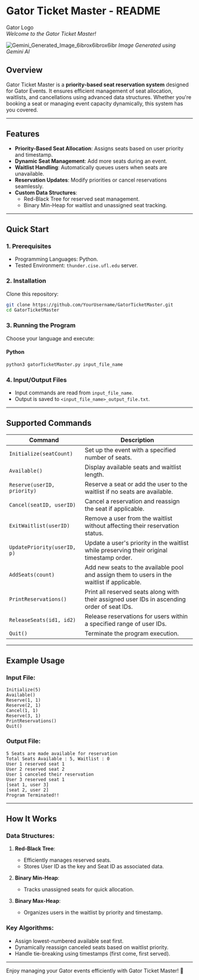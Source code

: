 # Gator Ticket Master - README

Gator Logo  
*Welcome to the Gator Ticket Master!*

![Gemini_Generated_Image_6ibrox6ibrox6ibr](https://github.com/user-attachments/assets/3932ee37-270e-40cf-85b4-8397477a01aa)
_Image Generated using Gemini AI_

## **Overview**
Gator Ticket Master is a **priority-based seat reservation system** designed for Gator Events. It ensures efficient management of seat allocation, waitlists, and cancellations using advanced data structures. Whether you're booking a seat or managing event capacity dynamically, this system has you covered.

---

## **Features**
- **Priority-Based Seat Allocation**: Assigns seats based on user priority and timestamp.
- **Dynamic Seat Management**: Add more seats during an event.
- **Waitlist Handling**: Automatically queues users when seats are unavailable.
- **Reservation Updates**: Modify priorities or cancel reservations seamlessly.
- **Custom Data Structures**:
  - Red-Black Tree for reserved seat management.
  - Binary Min-Heap for waitlist and unassigned seat tracking.

---

## **Quick Start**

### **1. Prerequisites**
- Programming Languages: Python.
- Tested Environment: `thunder.cise.ufl.edu` server.

### **2. Installation**
Clone this repository:
```bash
git clone https://github.com/YourUsername/GatorTicketMaster.git
cd GatorTicketMaster
```

### **3. Running the Program**
Choose your language and execute:

#### **Python**
```bash
python3 gatorTicketMaster.py input_file_name
```

### **4. Input/Output Files**
- Input commands are read from `input_file_name`.
- Output is saved to `<input_file_name>_output_file.txt`.

---

## **Supported Commands**

| Command                     | Description                                                                                     |
|-----------------------------|-------------------------------------------------------------------------------------------------|
| `Initialize(seatCount)`     | Set up the event with a specified number of seats.                                             |
| `Available()`               | Display available seats and waitlist length.                                                   |
| `Reserve(userID, priority)` | Reserve a seat or add the user to the waitlist if no seats are available.                       |
| `Cancel(seatID, userID)`    | Cancel a reservation and reassign the seat if applicable.                                      |
| `ExitWaitlist(userID)`      | Remove a user from the waitlist without affecting their reservation status.                     |
| `UpdatePriority(userID, p)` | Update a user's priority in the waitlist while preserving their original timestamp order.       |
| `AddSeats(count)`           | Add new seats to the available pool and assign them to users in the waitlist if applicable.    |
| `PrintReservations()`       | Print all reserved seats along with their assigned user IDs in ascending order of seat IDs.    |
| `ReleaseSeats(id1, id2)`    | Release reservations for users within a specified range of user IDs.                          |
| `Quit()`                    | Terminate the program execution.                                                              |

---

## **Example Usage**

### Input File:
```plaintext
Initialize(5)
Available()
Reserve(1, 1)
Reserve(2, 1)
Cancel(1, 1)
Reserve(3, 1)
PrintReservations()
Quit()
```

### Output File:
```plaintext
5 Seats are made available for reservation
Total Seats Available : 5, Waitlist : 0
User 1 reserved seat 1
User 2 reserved seat 2
User 1 canceled their reservation
User 3 reserved seat 1
[seat 1, user 3]
[seat 2, user 2]
Program Terminated!!
```

---

## **How It Works**

### Data Structures:
1. **Red-Black Tree**:
   - Efficiently manages reserved seats.
   - Stores User ID as the key and Seat ID as associated data.

2. **Binary Min-Heap**:
   - Tracks unassigned seats for quick allocation.

3. **Binary Max-Heap**:
   - Organizes users in the waitlist by priority and timestamp.

### Key Algorithms:
- Assign lowest-numbered available seat first.
- Dynamically reassign canceled seats based on waitlist priority.
- Handle tie-breaking using timestamps (first come, first served).

---

Enjoy managing your Gator events efficiently with Gator Ticket Master! 🐊
